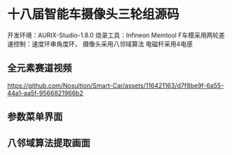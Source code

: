 # 十八届智能车摄像头三轮组源码
开发环境：AURIX-Studio-1.8.0 烧录工具：Infineon Memtool
F车模采用两轮差速控制：速度环串角度环，
摄像头采用八邻域算法
电磁杆采用4电感

## 全元素赛道视频
https://github.com/Nosultion/Smart-Car/assets/116421163/d7f8be9f-6a55-44a1-aa5f-9566821966b2

## 参数菜单界面

## 八邻域算法提取画面
